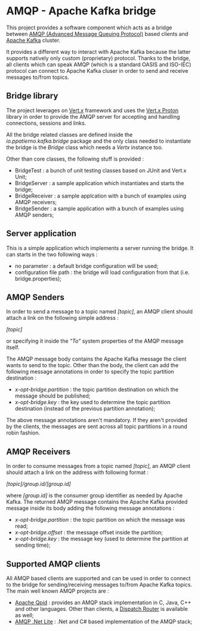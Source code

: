 # AMQP - Apache Kafka bridge

This project provides a software component which acts as a bridge between [AMQP (Advanced Message Queuing Protocol)](https://www.amqp.org/) based clients and [Apache Kafka](http://kafka.apache.org/) cluster.

It provides a different way to interact with Apache Kafka because the latter supports natively only custom (proprietary) protocol. Thanks to the bridge, all clients which can speak AMQP (which is a standard OASIS and ISO-IEC) protocol can connect to Apache Kafka cluser in order to send and receive messages to/from topics.

## Bridge library

The project leverages on [Vert.x](http://vertx.io/) framework and uses the [Vert.x Proton](https://github.com/vert-x3/vertx-proton) library in order to provide the AMQP server for accepting and handling connections, sessions and links.

All the bridge related classes are defined inside the _io.ppatierno.kafka.bridge_ package and the only class needed to instantiate the bridge is the _Bridge_ class which needs a _Vertx_ instance too.

Other than core classes, the following stuff is provided :

* BridgeTest : a bunch of unit testing classes based on JUnit and Vert.x Unit;
* BridgeServer : a sample application which instantiates and starts the bridge;
* BridgeReceiver : a sample applcation with a bunch of examples using AMQP receivers;
* BridgeSender : a sample application with a bunch of examples using AMQP senders;

## Server application

This is a simple application which implements a server running the bridge. It can starts in the two following ways :

* no parameter : a default bridge configuration will be used;
* configuration file path : the bridge will load configuration from that (i.e. bridge.properties);

## AMQP Senders

In order to send a message to a topic named _[topic]_, an AMQP client should attach a link on the following simple address :

_[topic]_ 

or specifying it inside the _"To"_ system properties of the AMQP message itself.

The AMQP message body contains the Apache Kafka message the client wants to send to the topic. Other than the body, the client can add the following message annotations in order to specify the topic partition destination :

* _x-opt-bridge.partition_ : the topic partition destination on which the message should be published;
* _x-opt-bridge.key_ : the key used to determine the topic partition destination (instead of the previous partition annotation);

The above message annotations aren't mandatory. If they aren't provided by the clients, the messages are sent across all topic partitions in a round robin fashion.

## AMQP Receivers

In order to consume messages from a topic named _[topic]_, an AMQP client should attach a link on the address with following format :

_[topic]/group.id/[group.id]_

where _[group.id]_ is the consumer group identifier as needed by Apache Kafka.
The returned AMQP message contains the Apache Kafka provided message inside its body adding the following message annotations :

* _x-opt-bridge.partition_ : the topic partition on which the message was read;
* _x-opt-bridge.offset_ : the message offset inside the partition;
* _x-opt-bridge.key_ : the message key (used to determine the partition at sending time);

## Supported AMQP clients

All AMQP based clients are supported and can be used in order to connect to the bridge for sending/receiving messages to/from Apache Kafka topics.
The main well known AMQP projects are :

* [Apache Qpid](https://qpid.apache.org/) : provides an AMQP stack implementation in C, Java, C++ and other languages. Other than clients, a [Dispatch Router](https://qpid.apache.org/components/dispatch-router/index.html) is available as well;
* [AMQP .Net Lite](https://github.com/Azure/amqpnetlite) : .Net and C# based implementation of the AMQP stack;

